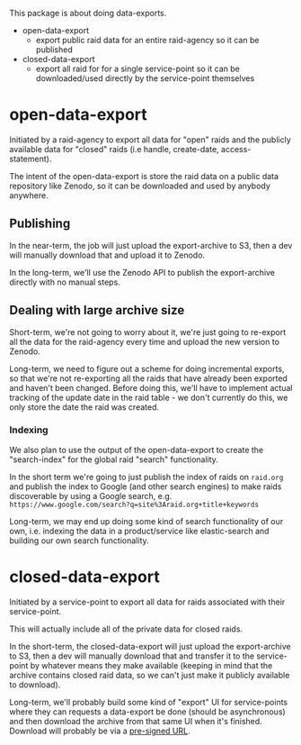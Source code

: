 This package is about doing data-exports.

* open-data-export 
  * export public raid data for an entire raid-agency so it can be published
* closed-data-export
  * export all raid for for a single service-point so it can be downloaded/used
  directly by the service-point themselves


# open-data-export

Initiated by a raid-agency to export all data for "open" raids and the 
publicly available data for "closed" raids (i.e handle, create-date, 
access-statement).
 
The intent of the open-data-export is store the raid data on a public data 
repository like Zenodo, so it can be downloaded and used by anybody anywhere.


## Publishing

In the near-term, the job will just upload the export-archive to S3, then a 
dev will manually download that and upload it to Zenodo.

In the long-term, we'll use the Zenodo API to publish the export-archive
directly with no manual steps.


## Dealing with large archive size

Short-term, we're not going to worry about it, we're just going to re-export all 
the data for the raid-agency every time and upload the new version to Zenodo.

Long-term, we need to figure out a scheme for doing incremental exports, so that
we're not re-exporting all the raids that have already been exported and 
haven't been changed.  Before doing this, we'll have to implement actual 
tracking of the update date in the raid table - we don't currently do this,
we only store the date the raid was created.


### Indexing 

We also plan to use the output of the open-data-export to create the
"search-index" for the global raid "search" functionality.

In the short term we're going to just publish the index of raids on `raid.org`
and publish the index to Google (and other search engines) to make raids
discoverable by using a Google search, e.g.
`https://www.google.com/search?q=site%3Araid.org+title+keywords`

Long-term, we may end up doing some kind of search functionality of our own,
i.e. indexing the data in a product/service like elastic-search and building 
our own search functionality.

  
# closed-data-export

Initiated by a service-point to export all data for raids associated with their
service-point.

This will actually include all of the private data for closed raids.

In the short-term, the closed-data-export will just upload the export-archive
to S3, then a dev will manually download that and transfer it to the 
service-point by whatever means they make available (keeping in mind that the 
archive contains closed raid data, so we can't just make it publicly available 
to download).

Long-term, we'll probably build some kind of "export" UI for service-points
where they can requests a data-export be done (should be asynchronous) and then
download the archive from that same UI when it's finished.  Download will 
probably be via a 
[pre-signed URL](https://docs.aws.amazon.com/AmazonS3/latest/userguide/ShareObjectPreSignedURL.html).  
